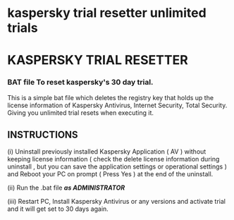 # kaspersky trial resetter unlimited trials
# KASPERSKY TRIAL RESETTER

### BAT file To reset kaspersky's 30 day trial.
 
This is a simple bat file which deletes the registry key that holds up the license information of
Kaspersky Antivirus, Internet Security, Total Security. Giving you unlimited trial resets when executing it.

## INSTRUCTIONS

(i)   Uninstall previously installed Kaspersky Application ( AV ) without keeping license information 
      ( check the delete license information during uninstall , but you can save the application settings or operational settings )  
      and Reboot your PC on prompt ( Press Yes ) at the end of the uninstall.

(ii)  Run the .bat file ***as ADMINISTRATOR***

(iii) Restart PC, Install Kaspersky Antivirus or any versions and activate trial and it will get set to 30 days again.

